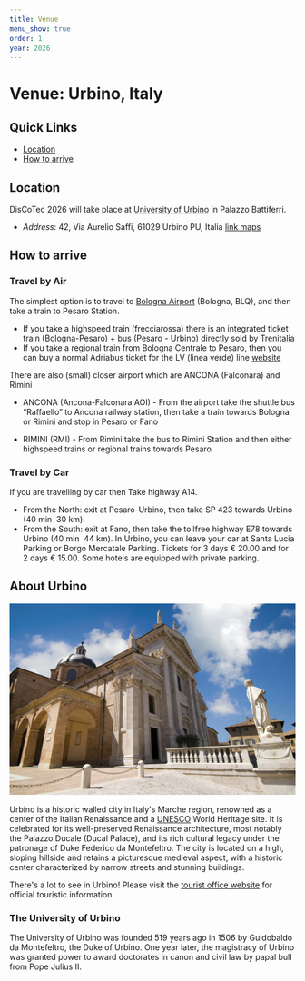```yaml
---
title: Venue
menu_show: true
order: 1
year: 2026
---
```


# Venue: Urbino, Italy

## Quick Links
* [Location](#location)
* [How to arrive](#how-to-arrive)

## Location
DisCoTec 2026 will take place at [University of Urbino](https://www.uniurb.it/international) in Palazzo Battiferri.

* *Address*: 42, Via Aurelio Saffi, 61029 Urbino PU, Italia [link maps](https://maps.app.goo.gl/nrSmhew6beZW42nv7)


## How to arrive



### Travel by Air

The simplest option is to travel to [Bologna Airport]([https://www.lille.aeroport.fr/home/](https://www.bologna-airport.it/en/welcome-to-bologna-airport/?idC=62175)) (Bologna, BLQ), and then take a train to Pesaro Station.
* If you take a highspeed train (frecciarossa) there is an integrated ticket train (Bologna-Pesaro) + bus (Pesaro - Urbino) directly sold by [Trenitalia](https://www.trenitalia.com/en.html)
* If you take a regional train from Bologna Centrale to Pesaro, then you can buy a normal Adriabus ticket for the LV (linea verde) line  [website](https://www.adriabus.eu/wp-content/uploads/2025/10/EXTRAURBANO-rev.-dal-27-10-2025.pdf)

There are also (small) closer airport which are ANCONA (Falconara) and Rimini
*  ANCONA (Ancona-Falconara AOI) - From the airport take the shuttle bus “Raffaello” to Ancona
railway station, then take a train towards Bologna or Rimini and stop in Pesaro or Fano

* RIMINI (RMI) - From Rimini take the bus to Rimini Station and then either highspeed trains or regional trains towards Pesaro

### Travel by Car

If you are travelling by car then
Take highway A14.
* From the North: exit at Pesaro­-Urbino, then take SP 423 towards Urbino (40 min ­ 30 km).
* From the South: exit at Fano, then take the toll­free highway E78 towards Urbino (40 min ­ 44 km).
In Urbino, you can leave your car at Santa Lucia Parking or Borgo Mercatale Parking. Tickets for 3 days
€ 20.00 and for 2 days € 15.00. Some hotels are equipped with private parking.



## About Urbino

![Photo of the city, Urbino](/2026/venue/duomo.jpg)

Urbino is a historic walled city in Italy's Marche region, renowned as a center of the Italian Renaissance and a [UNESCO](https://whc.unesco.org/en/list/828/) World Heritage site. It is celebrated for its well-preserved Renaissance architecture, most notably the Palazzo Ducale (Ducal Palace), and its rich cultural legacy under the patronage of Duke Federico da Montefeltro. The city is located on a high, sloping hillside and retains a picturesque medieval aspect, with a historic center characterized by narrow streets and stunning buildings.


There's a lot to see in Urbino! Please visit the [tourist office website](https://www.vieniaurbino.it/?lang=en) for official touristic information.

### The University of Urbino

The University of Urbino was founded 519 years ago in 1506 by Guidobaldo da Montefeltro, the Duke of Urbino. One year later, the magistracy of Urbino was granted power to award doctorates in canon and civil law by papal bull from Pope Julius II.
